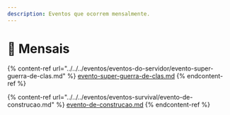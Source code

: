 ```yaml
---
description: Eventos que ocorrem mensalmente.
---
```


# 📆 Mensais

{% content-ref url="../../../eventos/eventos-do-servidor/evento-super-guerra-de-clas.md" %}
[evento-super-guerra-de-clas.md](../../../eventos/eventos-do-servidor/evento-super-guerra-de-clas.md)
{% endcontent-ref %}

{% content-ref url="../../../eventos/eventos-survival/evento-de-construcao.md" %}
[evento-de-construcao.md](../../../eventos/eventos-survival/evento-de-construcao.md)
{% endcontent-ref %}

